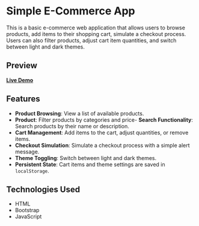 # Simple E-Commerce App

This is a basic e-commerce web application that allows users to browse products, add items to their shopping cart, simulate a checkout process. Users can also filter products, adjust cart item quantities, and switch between light and dark themes.

## Preview

[**Live Demo**](https://js-e-commerce-ten.vercel.app/)

## Features

- **Product Browsing**: View a list of available products.
- **Product**: Filter products by categories and price- **Search Functionality**: Search products by their name or description.
- **Cart Management**: Add items to the cart, adjust quantities, or remove items.
- **Checkout Simulation**: Simulate a checkout process with a simple alert message.
- **Theme Toggling**: Switch between light and dark themes.
- **Persistent State**: Cart items and theme settings are saved in `localStorage`.

## Technologies Used

- HTML
- Bootstrap
- JavaScript
